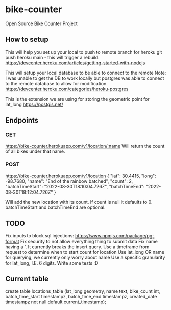 # bike-counter
Open Source Bike Counter Project


## How to setup
This will help you set up your local to push to remote branch for heroku
git push heroku main - this will trigger a rebuild.
https://devcenter.heroku.com/articles/getting-started-with-nodejs

This will setup your local database to be able to connect to the remote
Note: I was unable to get the DB to work locally but postgres was able to connect to the remote database to allow for modification.
https://devcenter.heroku.com/categories/heroku-postgres

This is the extension we are using for storing the geometric point for lat_long
https://postgis.net/ 


## Endpoints

### GET
https://bike-counter.herokuapp.com/v1/location/:name 
Will return the count of all bikes under that name.

### POST
https://bike-counter.herokuapp.com/v1/location 
{
    "lat": 30.4415,
    "long": -98.7680,
    "name": "End of the rainbow batched",
    "count": 2,
    "batchTimeStart": "2022-08-30T18:10:04.726Z",
    "batchTimeEnd": "2022-08-30T18:12:04.726Z"
}

Will add the new location with its count.
If count is null it defaults to 0. 
batchTimeStart and batchTimeEnd are optional.

## TODO
Fix inputs to block sql injections: https://www.npmjs.com/package/pg-format
Fix security to not allow everything thing to submit data
Fix name having a '. It currently breaks the insert query.
Use a timeframe from request to determine when to start count for location
Use lat_long OR name for querying, we currently only worry about name
Use a specific granularity for lat_long, I.E. 6 digits.
Write some tests :D

## Current table
create table locations_table (lat_long geometry, name text, bike_count int, batch_time_start timestampz, batch_time_end timestampz, created_date timestampz not null default current_timestamp);